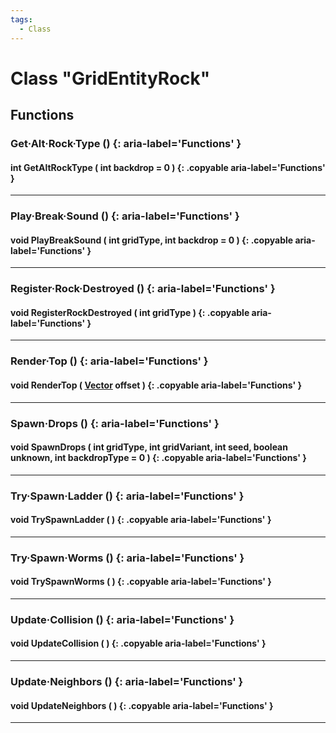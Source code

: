 ```yaml
---
tags:
  - Class
---
```

# Class "GridEntityRock"

## Functions

### Get·Alt·Rock·Type () {: aria-label='Functions' }
#### int GetAltRockType ( int backdrop = 0 ) {: .copyable aria-label='Functions' }

___  
### Play·Break·Sound () {: aria-label='Functions' }
#### void PlayBreakSound ( int gridType, int backdrop = 0 ) {: .copyable aria-label='Functions' }    

___  
### Register·Rock·Destroyed () {: aria-label='Functions' }
#### void RegisterRockDestroyed ( int gridType ) {: .copyable aria-label='Functions' }

___
### Render·Top () {: aria-label='Functions' }
#### void RenderTop ( [Vector](https://wofsauge.github.io/IsaacDocs/rep/Vector.html) offset ) {: .copyable aria-label='Functions' }

___
### Spawn·Drops () {: aria-label='Functions' }
#### void SpawnDrops ( int gridType, int gridVariant, int seed, boolean unknown, int backdropType = 0 ) {: .copyable aria-label='Functions' }

___
### Try·Spawn·Ladder () {: aria-label='Functions' }
#### void TrySpawnLadder ( ) {: .copyable aria-label='Functions' }

___
### Try·Spawn·Worms () {: aria-label='Functions' }
#### void TrySpawnWorms ( ) {: .copyable aria-label='Functions' }

___
### Update·Collision () {: aria-label='Functions' }
#### void UpdateCollision ( ) {: .copyable aria-label='Functions' }

___
### Update·Neighbors () {: aria-label='Functions' }
#### void UpdateNeighbors ( ) {: .copyable aria-label='Functions' }

___